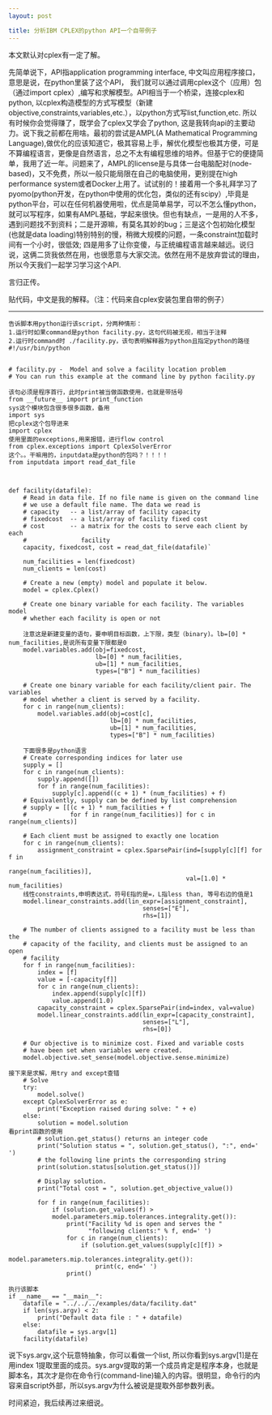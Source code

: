 ```yaml
---
layout: post

title: 分析IBM CPLEX的python API一个自带例子
---
```

本文默认对cplex有一定了解。

先简单说下，API指application programming interface, 中文叫应用程序接口，意思是说，在python里装了这个API， 我们就可以通过调用cplex这个（应用）包（通过import cplex）,编写和求解模型。API相当于一个桥梁，连接cplex和python, 以cplex构造模型的方式写模型（新建objective,constraints,variables,etc.），以python方式写list,function,etc. 所以有时候你会觉得赚了，既学会了cplex又学会了python, 这是我转向api的主要动力。说下我之前都在用啥。最初的尝试是AMPL(A Mathematical Programming Language),做优化的应该知道它，极其容易上手，解优化模型也极其方便，可是不算编程语言，更像是自然语言，总之不太有编程思维的培养。但基于它的便捷简单，我用了近一年。问题来了，AMPL的license是与具体一台电脑配对(node-based)，又不免费，所以一般只能局限在自己的电脑使用，更别提在high performance system或者Docker上用了。试试别的！接着用一个多礼拜学习了pyomo(python开发，在python中使用的优化包，类似的还有scipy）,毕竟是python平台，可以在任何机器使用啦，优点是简单易学，可以不怎么懂python，就可以写程序，如果有AMPL基础，学起来很快。但也有缺点，一是用的人不多，遇到问题找不到资料；二是开源嘛，有莫名其妙的bug；三是这个包初始化模型(也就是data loading)特别特别的慢，稍微大规模的问题，一条constraint加载时间有一个小时，很低效; 四是用多了让你变傻，与正统编程语言越来越远。说归说，这俩二货我依然在用，也很愿意与大家交流。依然在用不是放弃尝试的理由，所以今天我们一起学习学习这个API.

言归正传。

贴代码，中文是我的解释。（注：代码来自cplex安装包里自带的例子）

----
	
	告诉脚本用python运行该script，分两种情形：
	1.运行时如果command是python facility.py，这句代码被无视，相当于注释
	2.运行时command时 ./facility.py，该句表明解释器为python且指定python的路径
	#!/usr/bin/python

	
	# facility.py -  Model and solve a facility location problem
	# You can run this example at the command line by python facility.py 

	该句必须是程序首行，此时print被当做函数使用，也就是带括号
	from __future__ import print_function
	sys这个模块包含很多很多函数，备用
	import sys
	把cplex这个包导进来
	import cplex
	使用里面的exceptions,用来报错，进行flow control
	from cplex.exceptions import CplexSolverError
	这个。。干嘛用的，inputdata是python的包吗？！！！！
	from inputdata import read_dat_file



	def facility(datafile):
    	# Read in data file. If no file name is given on the command line
    	# we use a default file name. The data we read is
    	# capacity   -- a list/array of facility capacity
    	# fixedcost  -- a list/array of facility fixed cost
    	# cost       -- a matrix for the costs to serve each client by each
    	#               facility
    	capacity, fixedcost, cost = read_dat_file(datafile)`

	    num_facilities = len(fixedcost)
	    num_clients = len(cost)
	
	    # Create a new (empty) model and populate it below.
	    model = cplex.Cplex()
	
	    # Create one binary variable for each facility. The variables model
	    # whether each facility is open or not
	
		注意这是新建变量的语句，要申明目标函数，上下限，类型（binary)。lb=[0] * num_facilities,是说所有变量下限都是0
	    model.variables.add(obj=fixedcost,
	                        lb=[0] * num_facilities,
	                        ub=[1] * num_facilities,
	                        types=["B"] * num_facilities)
	
	    # Create one binary variable for each facility/client pair. The variables
	    # model whether a client is served by a facility.
	    for c in range(num_clients):
	        model.variables.add(obj=cost[c],
	                            lb=[0] * num_facilities,
	                            ub=[1] * num_facilities,
	                            types=["B"] * num_facilities)
	
		下面很多是python语言
	    # Create corresponding indices for later use
	    supply = []
	    for c in range(num_clients):
	        supply.append([])
	        for f in range(num_facilities):
	            supply[c].append((c + 1) * (num_facilities) + f)
	    # Equivalently, supply can be defined by list comprehension
	    # supply = [[(c + 1) * num_facilities + f
	    #            for f in range(num_facilities)] for c in range(num_clients)]
	
	    # Each client must be assigned to exactly one location
	    for c in range(num_clients):
	        assignment_constraint = cplex.SparsePair(ind=[supply[c][f] for f in
	                                                      range(num_facilities)],
	                                                 val=[1.0] * num_facilities)						 
		线性constraints,申明表达式，符号E指的是=，L指less than, 等号右边的值是1	        
		model.linear_constraints.add(lin_expr=[assignment_constraint],
	                                     senses=["E"],
	                                     rhs=[1])
	
	    # The number of clients assigned to a facility must be less than the
	    # capacity of the facility, and clients must be assigned to an open
	    # facility
	    for f in range(num_facilities):
	        index = [f]
	        value = [-capacity[f]]
	        for c in range(num_clients):
	            index.append(supply[c][f])
	            value.append(1.0)
	        capacity_constraint = cplex.SparsePair(ind=index, val=value)
	        model.linear_constraints.add(lin_expr=[capacity_constraint],
	                                     senses=["L"],
	                                     rhs=[0])
	
	    # Our objective is to minimize cost. Fixed and variable costs
	    # have been set when variables were created.
	    model.objective.set_sense(model.objective.sense.minimize)
	
	接下来是求解，用try and except查错
	    # Solve
	    try:
	        model.solve()
	    except CplexSolverError as e:
	        print("Exception raised during solve: " + e)
	    else:
	        solution = model.solution
	看print函数的使用
	        # solution.get_status() returns an integer code
	        print("Solution status = ", solution.get_status(), ":", end=' ')
	        # the following line prints the corresponding string
	        print(solution.status[solution.get_status()])
	
	        # Display solution.
	        print("Total cost = ", solution.get_objective_value())
	
	        for f in range(num_facilities):
	            if (solution.get_values(f) >                    
				model.parameters.mip.tolerances.integrality.get()):
	                print("Facility %d is open and serves the "
	                      "following clients:" % f, end=' ')
	                for c in range(num_clients):
	                    if (solution.get_values(supply[c][f]) >
          				model.parameters.mip.tolerances.integrality.get()):
	                        print(c, end=' ')
	                print()

	执行该脚本
	if __name__ == "__main__":
	    datafile = "../../../examples/data/facility.dat"
	    if len(sys.argv) < 2:
	        print("Default data file : " + datafile)
	    else:
	        datafile = sys.argv[1]
	    facility(datafile)

	
		
说下sys.argv,这个玩意特抽象，你可以看做一个list, 所以你看到sys.argv[1]是在用index 1提取里面的成员。sys.argv提取的第一个成员肯定是程序本身，也就是脚本名，其次才是你在命令行(command-line)输入的内容。很明显，命令行的内容来自script外部，所以sys.argv为什么被说是提取外部参数列表。
	
时间紧迫，我后续再过来细说。





















